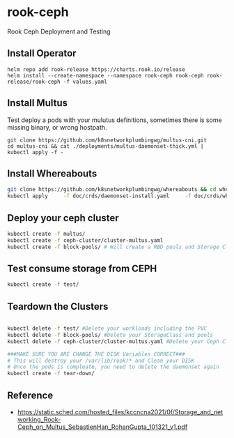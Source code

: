 # rook-ceph
Rook Ceph Deployment and Testing

## Install Operator
```
helm repo add rook-release https://charts.rook.io/release
helm install --create-namespace --namespace rook-ceph rook-ceph rook-release/rook-ceph -f values.yaml
```

## Install Multus
Test deploy a pods with your mulutus definitions, sometimes there is some missing binary, or wrong hostpath.
```
git clone https://github.com/k8snetworkplumbingwg/multus-cni.git
cd multus-cni && cat ./deployments/multus-daemonset-thick.yml | kubectl apply -f -
```

## Install Whereabouts
```bash
git clone https://github.com/k8snetworkplumbingwg/whereabouts && cd whereabouts
kubectl apply     -f doc/crds/daemonset-install.yaml     -f doc/crds/whereabouts.cni.cncf.io_ippools.yaml     -f doc/crds/whereabouts.cni.cncf.io_overlappingrangeipreservations.yaml
```

## Deploy your ceph cluster

```bash
kubectl create -f multus/
kubectl create -f ceph-cluster/cluster-multus.yaml
kubectl create -f block-pools/ # Will create a RBD pools and Storage Class
```

## Test consume storage from CEPH
```bash
kubectl create -f test/
```

## Teardown the Clusters
```bash

kubectl delete -f test/ #Delete your workloads including the PVC
kubectl delete -f block-pools/ #Delete your StorageClass and pools 
kubectl delete -f ceph-cluster/cluster-multus.yaml #Delete your Ceph Cluster

###MAKE SURE YOU ARE CHANGE THE DISK Variables CORRECT###
# This will destroy your /var/lib/rook/* and Clean your DISK
# Once the pods is compleate, you need to delete the daemonset again
kubectl create -f tear-down/ 
```

## Reference
- https://static.sched.com/hosted_files/kccncna2021/0f/Storage_and_networking_Rook-Ceph_on_Multus_SebastienHan_RohanGupta_101321_v1.pdf


